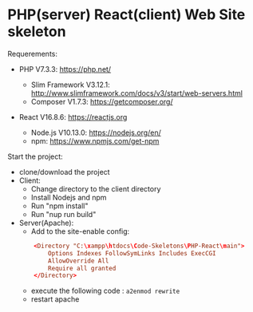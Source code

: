 # PHP(server) React(client) Web Site skeleton

Requerements:
* PHP V7.3.3: https://php.net/
     * Slim Framework V3.12.1: http://www.slimframework.com/docs/v3/start/web-servers.html
     * Composer V1.7.3: https://getcomposer.org/

* React V16.8.6: https://reactjs.org
     * Node.js V10.13.0: https://nodejs.org/en/ 
	 * npm: https://www.npmjs.com/get-npm


Start the project:
* clone/download the project
* Client:
	* Change directory to the client directory
	* Install Nodejs and npm	
	* Run "npm install"
	* Run "nup run build"
* Server(Apache):	
	* Add to the site-enable config:	
    ```conf
	    <Directory "C:\xampp\htdocs\Code-Skeletons\PHP-React\main">
		    Options Indexes FollowSymLinks Includes ExecCGI
		    AllowOverride All
		    Require all granted
	    </Directory>
	```
	* execute the following code : ``a2enmod rewrite``
 	* restart apache
